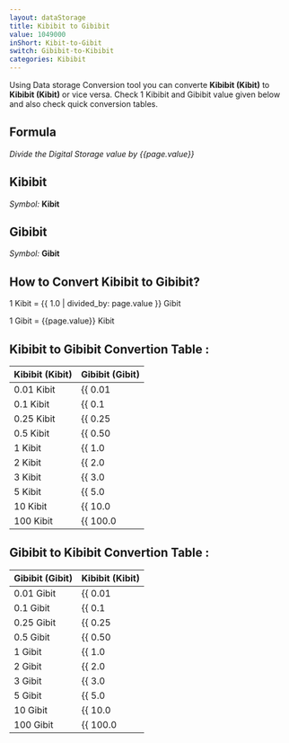 ```yaml
---
layout: dataStorage
title: Kibibit to Gibibit
value: 1049000
inShort: Kibit-to-Gibit
switch: Gibibit-to-Kibibit
categories: Kibibit
---
```


Using Data storage Conversion tool you can converte **Kibibit (Kibit)** to **Kibibit (Kibit)** or vice versa. Check 1 Kibibit and Gibibit value given below and also check quick conversion tables.

## Formula
*Divide the Digital Storage value by {{page.value}}*

## Kibibit
*Symbol:* **Kibit**

## Gibibit
*Symbol:* **Gibit**

## How to Convert Kibibit to Gibibit?

1 Kibit = {{ 1.0 | divided_by: page.value }} Gibit

1 Gibit = {{page.value}} Kibit


## Kibibit to Gibibit Convertion Table :

| Kibibit (Kibit) | Gibibit (Gibit) |
| ---- | ---- |
| 0.01 Kibit | {{ 0.01 | divided_by: page.value }} Gibit |
| 0.1 Kibit | {{ 0.1 | divided_by: page.value }} Gibit |
| 0.25 Kibit | {{ 0.25 | divided_by: page.value }} Gibit |
| 0.5 Kibit | {{ 0.50 | divided_by: page.value }} Gibit |
| 1 Kibit | {{ 1.0 | divided_by: page.value }} Gibit |
| 2 Kibit | {{ 2.0 | divided_by: page.value }} Gibit |
| 3 Kibit | {{ 3.0 | divided_by: page.value }} Gibit |
| 5 Kibit | {{ 5.0 | divided_by: page.value }} Gibit |
| 10 Kibit | {{ 10.0 | divided_by: page.value }} Gibit |
| 100 Kibit | {{ 100.0 | divided_by: page.value }} Gibit |

## Gibibit to Kibibit Convertion Table :

| Gibibit (Gibit) | Kibibit (Kibit) |
| ---- | ---- |
| 0.01 Gibit | {{ 0.01 | times: page.value }} Kibit |
| 0.1 Gibit | {{ 0.1 | times: page.value }} Kibit |
| 0.25 Gibit | {{ 0.25 | times: page.value }} Kibit |
| 0.5 Gibit | {{ 0.50 | times: page.value }} Kibit |
| 1 Gibit | {{ 1.0 | times: page.value }} Kibit |
| 2 Gibit | {{ 2.0 | times: page.value }} Kibit |
| 3 Gibit | {{ 3.0 | times: page.value }} Kibit |
| 5 Gibit | {{ 5.0 | times: page.value }} Kibit |
| 10 Gibit | {{ 10.0 | times: page.value }} Kibit |
| 100 Gibit | {{ 100.0 | times: page.value }} Kibit |


<script>
document.getElementById('selectInput')[3].selected = true
document.getElementById('selectOutput')[11].selected = true
</script>
